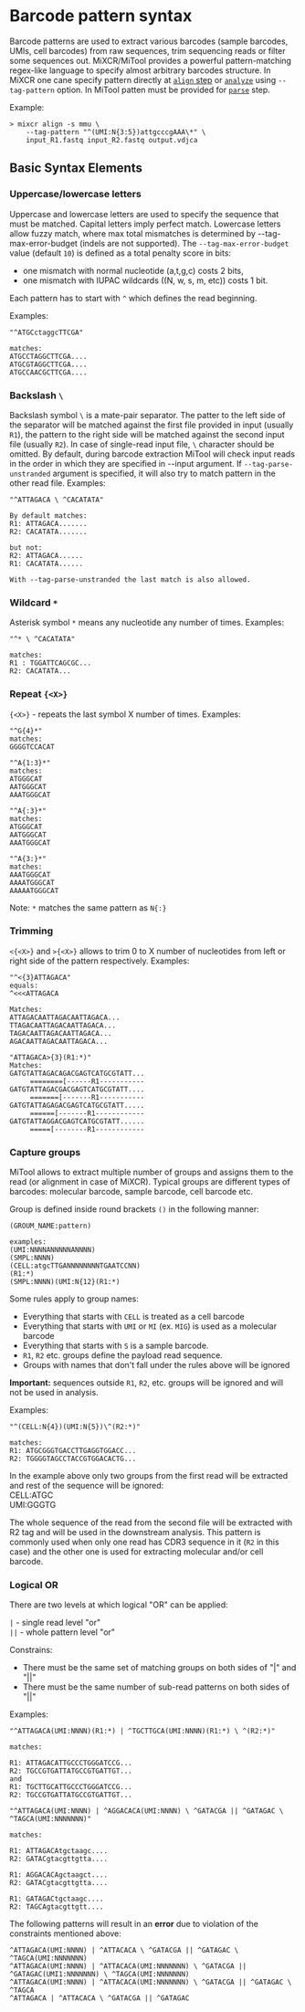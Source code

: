 # Barcode pattern syntax

Barcode patterns are used to extract various barcodes (sample barcodes, UMIs, cell barcodes) from raw sequences, trim sequencing reads or filter some sequences out. MiXCR/MiTool provides a powerful pattern-matching regex-like language to specify almost arbitrary barcodes structure. In MiXCR one cane specify pattern directly at [`align` step](mixcr-align.md) or [`analyze`](mixcr-analyze.md#generic-targeted-amplicon-libraries) using `--tag-pattern` option. In MiTool patten must be provided for [`parse`](mitool-parse.md) step. 

Example:
```shell
> mixcr align -s mmu \
    --tag-pattern "^(UMI:N{3:5})attgcccgAAA\*" \
    input_R1.fastq input_R2.fastq output.vdjca
```

## Basic Syntax Elements

### Uppercase/lowercase letters

Uppercase and lowercase letters are used to specify the sequence that must be matched.
Capital letters imply perfect match. Lowercase letters allow fuzzy match, where max total mismatches is determined by --tag-max-error-budget (indels are not supported). The ` --tag-max-error-budget ` value (default `10`) is defined as a total penalty score in bits:
- one mismatch with normal nucleotide (a,t,g,c) costs 2 bits, 
- one mismatch with IUPAC wildcards ((N, w, s, m, etc)) costs 1 bit.

Each pattern has to start with `^` which defines the read beginning.

Examples:
```
"^ATGCсtaggcTTCGA"

matches:
ATGCCTAGGCTTCGA....
ATGCGTAGGCTTCGA....
ATGCCAACGCTTCGA....
```

### Backslash `\` 

Backslash symbol `\` is a mate-pair separator. The patter to the left side of the separator will be matched against the first file provided in input (usually `R1`), the pattern to the right side will be matched against the second input file (usually `R2`). In case of single-read input file, `\` character should be omitted. By default, during barcode extraction MiTool will check input reads in the order in which they are specified in --input argument. If `--tag-parse-unstranded` argument is specified, it will also try to match pattern in the other read file. Examples:
```
"^ATTAGACA \ ^CACATATA"

By default matches:
R1: ATTAGACA.......
R2: CACATATA.......

but not:
R2: ATTAGACA......
R1: CACATATA......

With --tag-parse-unstranded the last match is also allowed.
```

### Wildcard `*`

Asterisk symbol `*` means any nucleotide any number of times. Examples:
```
"^* \ ^CACATATA"

matches:
R1 : TGGATTCAGCGC...
R2: CACATATA...
```

### Repeat `{<X>}`

`{<X>}` - repeats the last symbol X number of times. Examples:

```
"^G{4}*"
matches:
GGGGTCCACAT

"^A{1:3}*"
matches:
ATGGGCAT
AATGGGCAT
AAATGGGCAT

"^A{:3}*"
matches:
ATGGGCAT
AATGGGCAT
AAATGGGCAT

"^A{3:}*"
matches:
AAATGGGCAT
AAAATGGGCAT
AAAAATGGGCAT

```
Note: `*` matches the same pattern as `N{:}`

### Trimming 

`<{<X>}` and `>{<X>}` allows to trim 0 to X number of nucleotides from left 
or right side of the pattern respectively. Examples:

```
"^<{3}ATTAGACA"
equals:
^<<<ATTAGACA

Matches:
ATTAGACAATTAGACAATTAGACA...
TTAGACAATTAGACAATTAGACA...
TAGACAATTAGACAATTAGACA...
AGACAATTAGACAATTAGACA...

"ATTAGACA>{3}(R1:*)"
Matches:
GATGTATTAGACAGACGAGTCATGCGTATT...
     ========[------R1-----------
GATGTATTAGACGACGAGTCATGCGTATT....
     =======[-------R1-----------
GATGTATTAGAGACGAGTCATGCGTATT.....
     ======[-------R1------------
GATGTATTAGGACGAGTCATGCGTATT......
     =====[--------R1------------
```

### Capture groups
MiTool allows to extract multiple number of groups and assigns them to the read (or alignment in case of MiXCR). Typical groups are different types of barcodes: molecular barcode, sample barcode, cell barcode etc. 

Group is defined inside round brackets `()` in the following manner:

```
(GROUM_NAME:pattern)

examples:
(UMI:NNNNANNNNNANNNN)
(SMPL:NNNN)
(CELL:atgcTTGANNNNNNNNTGAATCCNN)
(R1:*)
(SMPL:NNNN)(UMI:N{12}(R1:*)
```

Some rules apply to group names:
- Everything that starts with `CELL` is treated as a cell barcode
- Everything that starts with `UMI` or `MI` (ex. `MIG`) is used as a molecular barcode
- Everything that starts with `S` is a sample barcode.
- `R1`, `R2` etc. groups define the payload read sequence.
- Groups with names that don't fall under the rules above will be ignored

**Important:** sequences outside `R1`, `R2`, etc. groups will be ignored and will not be used in analysis.

Examples:

```
"^(CELL:N{4})(UMI:N{5})\^(R2:*)"

matches:
R1: ATGCGGGTGACCTTGAGGTGGACC...
R2: TGGGGTAGCCTACCGTGGACACTG...
```
In the example above only two groups from the first read will be extracted and rest of the sequence will be ignored:\
CELL:ATGC \
UMI:GGGTG

The whole sequence of the read from the second file will be extracted with R2 tag and will be used in the downstream analysis. This pattern is commonly used when only one read has CDR3 sequence in it (`R2` in this case) and the other one is used for extracting molecular and/or cell barcode.

### Logical OR

There are two levels at which logical "OR" can be applied:

`|` - single read level "or" \
`||` - whole pattern level "or"

Constrains:
- There must be the same set of matching groups on both sides of "|" and "||"
- There must be the same number of sub-read patterns on both sides of "||"

Examples:
```
"^ATTAGACA(UMI:NNNN)(R1:*) | ^TGCTTGCA(UMI:NNNN)(R1:*) \ ^(R2:*)"

matches:

R1: ATTAGACATTGCCCTGGGATCCG...
R2: TGCCGTGATTATGCCGTGATTGT...
and
R1: TGCTTGCATTGCCCTGGGATCCG...
R2: TGCCGTGATTATGCCGTGATTGT...

"^ATTAGACA(UMI:NNNN) | ^AGGACACA(UMI:NNNN) \ ^GATACGA || ^GATAGAC \ ^TAGCA(UMI:NNNNNNN)"

matches:

R1: ATTAGACAtgctaagc....
R2: GATACgtacgttgtta....

R1: AGGACACAgctaagct....
R2: GATACgtacgttgtta....

R1: GATAGACtgctaagc....
R2: TAGCAgtacgttgtt....
```

The following patterns will result in an **error** due to violation of the constraints mentioned above:

```
^ATTAGACA(UMI:NNNN) | ^ATTACACA \ ^GATACGA || ^GATAGAC \ ^TAGCA(UMI:NNNNNNN)
^ATTAGACA(UMI:NNNN) | ^ATTACACA(UMI:NNNNNNN) \ ^GATACGA || ^GATAGAC(UMI1:NNNNNNN) \ ^TAGCA(UMI:NNNNNNN)
^ATTAGACA(UMI:NNNN) | ^ATTACACA(UMI:NNNNNNN) \ ^GATACGA || ^GATAGAC \ ^TAGCA
^ATTAGACA | ^ATTACACA \ ^GATACGA || ^GATAGAC
```

